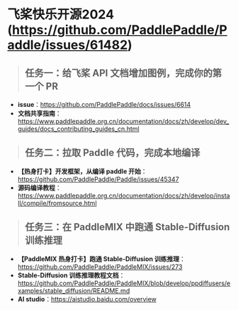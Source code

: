 # 飞桨快乐开源2024 (https://github.com/PaddlePaddle/Paddle/issues/61482)

> ## 任务一：给飞桨 API 文档增加图例，完成你的第一个 PR
- **issue**：https://github.com/PaddlePaddle/docs/issues/6614
- **文档共享指南**：https://www.paddlepaddle.org.cn/documentation/docs/zh/develop/dev_guides/docs_contributing_guides_cn.html

> ## 任务二：拉取 Paddle 代码，完成本地编译
- **【热身打卡】开发框架，从编译 paddle 开始**：https://github.com/PaddlePaddle/Paddle/issues/45347
- **源码编译教程**：https://www.paddlepaddle.org.cn/documentation/docs/zh/develop/install/compile/fromsource.html

> ## 任务三：在 PaddleMIX 中跑通 Stable-Diffusion 训练推理
- **【PaddleMIX 热身打卡】跑通 Stable-Diffusion 训练推理**：https://github.com/PaddlePaddle/PaddleMIX/issues/273
- **Stable-Diffusion 训练推理教程文档**：https://github.com/PaddlePaddle/PaddleMIX/blob/develop/ppdiffusers/examples/stable_diffusion/README.md
- **AI studio**：https://aistudio.baidu.com/overview
